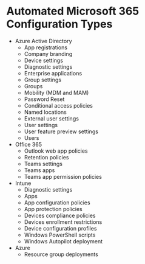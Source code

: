 # Automated Microsoft 365 Configuration Types

* Azure Active Directory
  * App registrations
  * Company branding
  * Device settings
  * Diagnostic settings
  * Enterprise applications
  * Group settings
  * Groups
  * Mobility \(MDM and MAM\)
  * Password Reset
  * Conditional access policies
  * Named locations
  * External user settings
  * User settings
  * User feature preview settings
  * Users
* Office 365
  * Outlook web app policies
  * Retention policies
  * Teams settings
  * Teams apps
  * Teams app permission policies 
* Intune
  * Diagnostic settings
  * Apps
  * App configuration policies
  * App protection policies
  * Devices compliance policies
  * Devices enrollment restrictions
  * Device configuration profiles
  * Windows PowerShell scripts
  * Windows Autopilot deployment 
* Azure
  * Resource group deployments 



